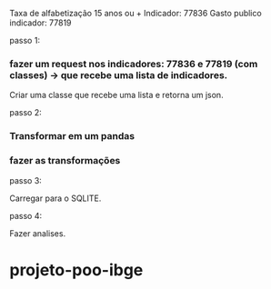 Taxa de alfabetização 15 anos ou + Indicador: 77836
Gasto publico indicador: 77819

passo 1:

### fazer um request nos indicadores: 77836 e  77819 (com classes) -> que recebe uma lista de indicadores.

Criar uma classe que recebe uma lista e retorna um json.

passo 2:

### Transformar em um pandas

### fazer as transformações

passo 3:

Carregar para o SQLITE.

passo 4:

Fazer analises.






# projeto-poo-ibge
